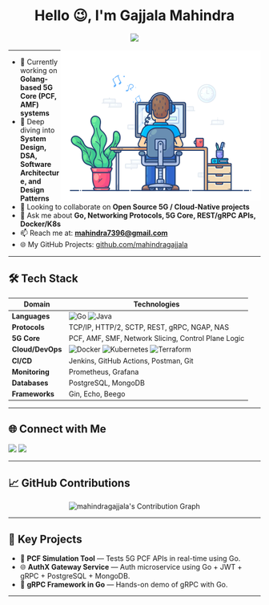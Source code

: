 <h1 align="center">Hello 😉, I'm Gajjala Mahindra</h1>

<p align="center">
  <a href="https://github.com/DenverCoder1/readme-typing-svg">
    <img src="https://readme-typing-svg.herokuapp.com?font=Time+New+Roman&color=00F7FF&size=24&center=true&vCenter=true&width=800&height=60&lines=Software+Engineer+%7C+Golang+Backend+Developer;5G+Core+Systems+%7C+Cloud-Native+Microservices;Open+Source+Contributor+%7C+Tech+Enthusiast;Learning+Never+Stops...">
  </a>
</p>

<img align="right" alt="coding" width="400" src="https://raw.githubusercontent.com/SupianIDz/SupianIDz/main/coding.gif" />

---

- 🔭 Currently working on **Golang-based 5G Core (PCF, AMF) systems**
- 🌱 Deep diving into **System Design, DSA, Software Architecture, and Design Patterns**
- 🤝 Looking to collaborate on **Open Source 5G / Cloud-Native projects**
- 💬 Ask me about **Go, Networking Protocols, 5G Core, REST/gRPC APIs, Docker/K8s**
- 📫 Reach me at: **mahindra7396@gmail.com**
- 🌐 My GitHub Projects: [github.com/mahindragajjala](https://github.com/mahindragajjala)

---

## 🛠️ Tech Stack

| Domain            | Technologies                                                                 |
|-------------------|------------------------------------------------------------------------------|
| **Languages**     | ![Go](https://img.shields.io/badge/Go-00ADD8?logo=go&logoColor=white) ![Java](https://img.shields.io/badge/Java-007396?logo=java&logoColor=white) |
| **Protocols**     | TCP/IP, HTTP/2, SCTP, REST, gRPC, NGAP, NAS                                 |
| **5G Core**       | PCF, AMF, SMF, Network Slicing, Control Plane Logic                          |
| **Cloud/DevOps**  | ![Docker](https://img.shields.io/badge/Docker-2496ED?logo=docker&logoColor=white) ![Kubernetes](https://img.shields.io/badge/Kubernetes-326CE5?logo=kubernetes&logoColor=white) ![Terraform](https://img.shields.io/badge/Terraform-7B42BC?logo=terraform&logoColor=white) |
| **CI/CD**         | Jenkins, GitHub Actions, Postman, Git                                        |
| **Monitoring**    | Prometheus, Grafana                                                          |
| **Databases**     | PostgreSQL, MongoDB                                                          |
| **Frameworks**    | Gin, Echo, Beego                                                             |

---

## 🌐 Connect with Me

<p align="left">
  <a href="mailto:mahindra7396@gmail.com"><img src="https://img.shields.io/badge/Gmail-red?style=for-the-badge&logo=gmail&logoColor=white" /></a>
  <a href="https://github.com/mahindragajjala"><img src="https://img.shields.io/badge/GitHub-181717?style=for-the-badge&logo=github&logoColor=white" /></a>
  <!-- Add LinkedIn/GitLab if available -->
</p>

---

## 📈 GitHub Contributions

<p align="center">
  <img src="https://github-readme-activity-graph.vercel.app/graph?username=mahindragajjala&theme=github-dark&area=true&hide_border=true" alt="mahindragajjala's Contribution Graph" />
</p>

---

## 🚀 Key Projects

- 🔧 **PCF Simulation Tool** — Tests 5G PCF APIs in real-time using Go.
- 🌐 **AuthX Gateway Service** — Auth microservice using Go + JWT + gRPC + PostgreSQL + MongoDB.
- 🔄 **gRPC Framework in Go** — Hands-on demo of gRPC with Go.

---
